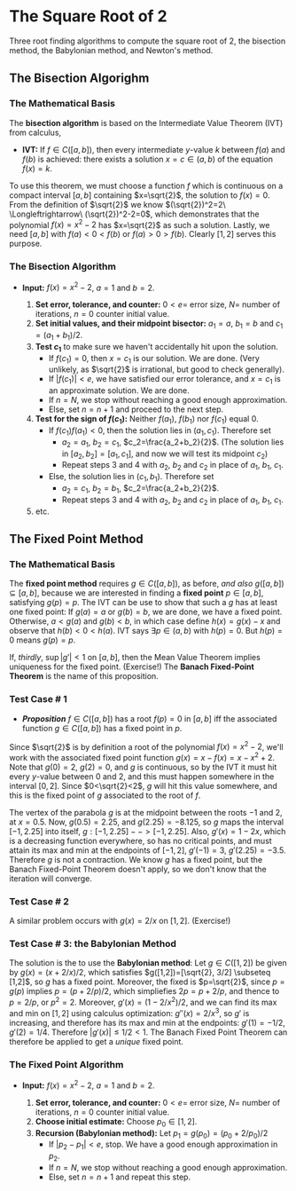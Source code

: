 # The Square Root of 2

Three root finding algorithms to compute the square root of 2, the bisection method, the Babylonian method, and Newton's method.

## The Bisection Algorighm

### The Mathematical Basis
The **bisection algorithm** is based on the Intermediate Value Theorem (IVT) from calculus, 

* **IVT:** If $f\in C([a,b])$, then every intermediate $y$-value $k$ between $f(a)$ and $f(b)$ is achieved: there exists a solution $x=c\in (a,b)$ of the equation $f(x)=k$.

To use this theorem, we must choose a function $f$ which is continuous on a compact interval $[a,b]$ containing $x=\sqrt{2}$, the solution to $f(x)=0$.  From the definition of $\sqrt{2}$ we know $(\sqrt{2})^2=2\ \Longleftrightarrow\ (\sqrt{2})^2-2=0$, which demonstrates that the polynomial $f(x)=x^2-2$ has $x=\sqrt{2}$ as such a solution. Lastly, we need $[a,b]$ with $f(a)<0<f(b)$ or $f(a)>0>f(b)$.  Clearly $[1,2]$ serves this purpose.  

### The Bisection Algorithm
* **Input:**  $f(x)=x^2-2$, $a=1$ and $b=2$.

    1. **Set error, tolerance, and counter:** $0<e=$ error size, $N=$ number of iterations, $n=0$ counter initial value.
    2. **Set initial values, and their midpoint bisector:** $a_1=a$, $b_1=b$ and $c_1=(a_1+b_1)/2$.
    3. **Test $c_1$** to make sure we haven't accidentally hit upon the solution.
        + If $f(c_1)=0$, then $x=c_1$ is our solution. We are done. (Very unlikely, as $\sqrt{2}$ is irrational, but good to check generally).
        + If $|f(c_1)|<e$, we have satisfied our error tolerance, and $x=c_1$ is an approximate solution. We are done. 
        + If $n=N$, we stop without reaching a good enough approximation.
        + Else, set $n=n+1$ and proceed to the next step.  
    4. **Test for the sign of $f(c_1)$:** Neither $f(a_1)$, $f(b_1)$ nor $f(c_1)$ equal $0$. 
        + If $f(c_1)f(a_1)<0$, then the solution lies in $(a_1,c_1)$.  Therefore set 
            * $a_2=a_1$, $b_2=c_1$, $c_2=\frac{a_2+b_2}{2}$.  (The solution lies in $[a_2,b_2]=[a_1,c_1]$, and now we will test its midpoint $c_2$)
            * Repeat steps 3 and 4 with $a_2$, $b_2$ and $c_2$ in place of $a_1$, $b_1$, $c_1$.
        + Else, the solution lies in $(c_1,b_1)$.  Therefore set 
            * $a_2=c_1$, $b_2=b_1$, $c_2=\frac{a_2+b_2}{2}$.
            * Repeat steps 3 and 4 with $a_2$, $b_2$ and $c_2$ in place of $a_1$, $b_1$, $c_1$.
    5. etc.

## The Fixed Point Method

### The Mathematical Basis

The **fixed point method** requires $g\in C([a,b])$, as before, *and also* $g([a,b])\subseteq [a,b]$, because we are interested in finding a **fixed point** $p\in [a,b]$, satisfying $g(p)=p$.  The IVT can be use to show that such a $g$ has at least one fixed point:  If $g(a)=a$ or $g(b)=b$, we are done, we have a fixed point.  Otherwise, $a<g(a)$ and $g(b)<b$, in which case define $h(x)=g(x)-x$ and observe that $h(b)<0<h(a)$.  IVT says $\exists p\in (a,b)$ with $h(p)=0$.  But $h(p)=0$ means $g(p)=p$.  

If, *thirdly*, $\sup |g'|<1$ on $[a,b]$, then the Mean Value Theorem implies uniqueness for the fixed point. (Exercise!)  The **Banach Fixed-Point Theorem** is the name of this proposition.

### Test Case \# 1

* ***Proposition*** $f\in C([a,b])$ has a root $f(p)=0$ in $[a,b]$ iff the associated function $g\in C([a,b])$ has a fixed point in $p$.

Since $\sqrt{2}$ is by definition a root of the polynomial $f(x) = x^2-2$, we'll work with the associated fixed point function $g(x) = x-f(x) = x-x^2+2$.  Note that $g(0) = 2$, $g(2) = 0$, and $g$ is continuous, so by the IVT it must hit every $y$-value between $0$ and $2$, and this must happen somewhere in the interval $[0,2]$.  Since $0<\sqrt{2}<2$, $g$ will hit this value somewhere, and this is the fixed point of $g$ associated to the root of $f$. 

The vertex of the parabola $g$ is at the midpoint between the roots $-1$ and $2$, at $x = 0.5$.  Now, $g(0.5)=2.25$, and $g(2.25) = -8.125$, so $g$ maps the interval $[-1,2.25]$ into itself, $g : [-1,2.25]-->[-1,2.25]$.  Also, $g'(x) = 1-2x$, which is a decreasing function everywhere, so has no critical points, and must attain its max and min at the endpoints of $[-1,2]$, $g'(-1) = 3$, $g'(2.25) = -3.5$.  Therefore $g$ is not a contraction. We know $g$ has a fixed point, but the Banach Fixed-Point Theorem doesn't apply, so we don't know that the iteration will converge.  

### Test Case \# 2

A similar problem occurs with $g(x) = 2/x$ on $[1,2]$. (Exercise!)

### Test Case \# 3: the Babylonian Method

The solution is the to use the **Babylonian method**:  Let $g\in C([1,2])$ be given by $g(x) = (x+2/x)/2$, which satisfies $g([1,2])=[\sqrt{2}, 3/2] \subseteq [1,2]$, so $g$ has a fixed point. Moreover, the fixed is $p=\sqrt{2}$, since $p=g(p)$ implies $p=(p+2/p)/2$, which simpliefies $2p=p+2/p$, and thence to $p=2/p$, or $p^2=2$. Moreover, $g'(x) = (1-2/x^2)/2$, and we can find its max and min on $[1,2]$ using calculus optimization: $g''(x) = 2/x^3$, so $g'$ is increasing, and therefore has its max and min at the endpoints:  $g'(1) = -1/2$, $g'(2) = 1/4$.  Therefore $|g'(x)| \leq 1/2 < 1$.  The Banach Fixed Point Theorem can therefore be applied to get a *unique* fixed point.

### The Fixed Point Algorithm

* **Input:**  $f(x)=x^2-2$, $a=1$ and $b=2$.

    1. **Set error, tolerance, and counter:** $0<e=$ error size, $N=$ number of iterations, $n=0$ counter initial value.
    2. **Choose initial estimate:** Choose $p_0\in [1,2]$.
    3. **Recursion (Babylonian method):** Let $p_1=g(p_0)=(p_0+2/p_0)/2$
        + If $|p_2-p_1|<e$, stop.  We have a good enough approximation in $p_2$.  
        + If $n=N$, we stop without reaching a good enough approximation.
        + Else, set $n=n+1$ and repeat this step.  